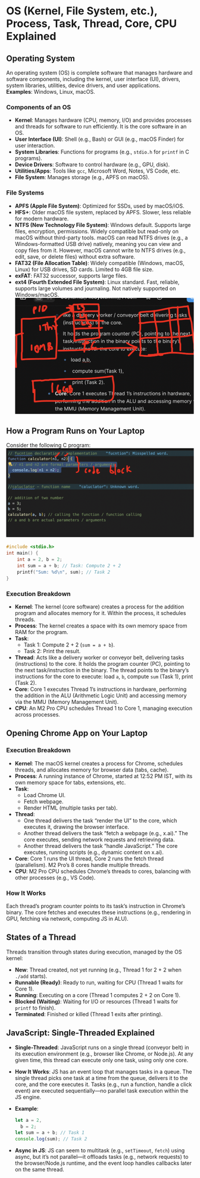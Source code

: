 # OS (Kernel, File System, etc.), Process, Task, Thread, Core, CPU Explained

## Operating System

An operating system (OS) is complete software that manages hardware and software components, including the kernel, user interface (UI), drivers, system libraries, utilities, device drivers, and user applications.  
**Examples**: Windows, Linux, macOS.

### Components of an OS

- **Kernel**: Manages hardware (CPU, memory, I/O) and provides processes and threads for software to run efficiently. It is the core software in an OS.
- **User Interface (UI)**: Shell (e.g., Bash) or GUI (e.g., macOS Finder) for user interaction.
- **System Libraries**: Functions for programs (e.g., `stdio.h` for `printf` in C programs).
- **Device Drivers**: Software to control hardware (e.g., GPU, disk).
- **Utilities/Apps**: Tools like `gcc`, Microsoft Word, Notes, VS Code, etc.
- **File System**: Manages storage (e.g., APFS on macOS).

### File Systems

- **APFS (Apple File System)**: Optimized for SSDs, used by macOS/iOS.
- **HFS+**: Older macOS file system, replaced by APFS. Slower, less reliable for modern hardware.
- **NTFS (New Technology File System)**: Windows default. Supports large files, encryption, permissions. Widely compatible but read-only on macOS without third-party tools. macOS can read NTFS drives (e.g., a Windows-formatted USB drive) natively, meaning you can view and copy files from it. However, macOS cannot write to NTFS drives (e.g., edit, save, or delete files) without extra software.
- **FAT32 (File Allocation Table)**: Widely compatible (Windows, macOS, Linux) for USB drives, SD cards. Limited to 4GB file size.
- **exFAT**: FAT32 successor, supports large files.
- **ext4 (Fourth Extended File System)**: Linux standard. Fast, reliable, supports large volumes and journaling. Not natively supported on Windows/macOS.
  ![process](images/process.png)

## How a Program Runs on Your Laptop

Consider the following C program:
![function](images/function.png)

```c
#include <stdio.h>
int main() {
    int a = 2, b = 2;
    int sum = a + b; // Task: Compute 2 + 2
    printf("Sum: %d\n", sum); // Task 2
}
```

### Execution Breakdown

- **Kernel**: The kernel (core software) creates a process for the addition program and allocates memory for it. Within the process, it schedules threads.
- **Process**: The kernel creates a space with its own memory space from RAM for the program.
- **Task**:
  - Task 1: Compute 2 + 2 (`sum = a + b`).
  - Task 2: Print the result.
- **Thread**: Acts like a delivery worker or conveyor belt, delivering tasks (instructions) to the core. It holds the program counter (PC), pointing to the next task/instruction in the binary. The thread points to the binary’s instructions for the core to execute: load `a`, `b`, compute `sum` (Task 1), print (Task 2).
- **Core**: Core 1 executes Thread 1’s instructions in hardware, performing the addition in the ALU (Arithmetic Logic Unit) and accessing memory via the MMU (Memory Management Unit).
- **CPU**: An M2 Pro CPU schedules Thread 1 to Core 1, managing execution across processes.

## Opening Chrome App on Your Laptop

### Execution Breakdown

- **Kernel**: The macOS kernel creates a process for Chrome, schedules threads, and allocates memory for browser data (tabs, cache).
- **Process**: A running instance of Chrome, started at 12:52 PM IST, with its own memory space for tabs, extensions, etc.
- **Task**:
  - Load Chrome UI.
  - Fetch webpage.
  - Render HTML (multiple tasks per tab).
- **Thread**:
  - One thread delivers the task “render the UI” to the core, which executes it, drawing the browser interface.
  - Another thread delivers the task “fetch a webpage (e.g., x.ai).” The core executes, sending network requests and retrieving data.
  - Another thread delivers the task “handle JavaScript.” The core executes, running scripts (e.g., dynamic content on x.ai).
- **Core**: Core 1 runs the UI thread, Core 2 runs the fetch thread (parallelism). M2 Pro’s 8 cores handle multiple threads.
- **CPU**: M2 Pro CPU schedules Chrome’s threads to cores, balancing with other processes (e.g., VS Code).

### How It Works

Each thread’s program counter points to its task’s instruction in Chrome’s binary. The core fetches and executes these instructions (e.g., rendering in GPU, fetching via network, computing JS in ALU).

## States of a Thread

Threads transition through states during execution, managed by the OS kernel:

- **New**: Thread created, not yet running (e.g., Thread 1 for 2 + 2 when `./add` starts).
- **Runnable (Ready)**: Ready to run, waiting for CPU (Thread 1 waits for Core 1).
- **Running**: Executing on a core (Thread 1 computes 2 + 2 on Core 1).
- **Blocked (Waiting)**: Waiting for I/O or resources (Thread 1 waits for `printf` to finish).
- **Terminated**: Finished or killed (Thread 1 exits after printing).

## JavaScript: Single-Threaded Explained

- **Single-Threaded**: JavaScript runs on a single thread (conveyor belt) in its execution environment (e.g., browser like Chrome, or Node.js). At any given time, this thread can execute only one task, using only one core.
- **How It Works**: JS has an event loop that manages tasks in a queue. The single thread picks one task at a time from the queue, delivers it to the core, and the core executes it. Tasks (e.g., run a function, handle a click event) are executed sequentially—no parallel task execution within the JS engine.
- **Example**:

  ```javascript
  let a = 2,
    b = 2;
  let sum = a + b; // Task 1
  console.log(sum); // Task 2
  ```

- **Async in JS**: JS can seem to multitask (e.g., `setTimeout`, `fetch`) using async, but it’s not parallel—it offloads tasks (e.g., network requests) to the browser/Node.js runtime, and the event loop handles callbacks later on the same thread.
